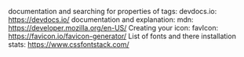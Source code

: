 documentation and searching for properties of tags: devdocs.io: https://devdocs.io/
documentation and explanation: mdn: https://developer.mozilla.org/en-US/
Creating your icon: favIcon: https://favicon.io/favicon-generator/
List of fonts and there installation stats: https://www.cssfontstack.com/
